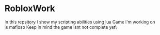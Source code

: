 # RobloxWork

In this repsitory I show my scripting abilities using lua
Game I'm working on is mafioso
Keep in mind the game isnt not complete yet\
